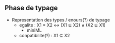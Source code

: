 ## Phase de typage
- Representation des types / enours(?) de typage
  - egalite : X1 = X2 <-> (X1 ⊆ X2) ∧ (X2 ⊆ X1)
    - miniML 
  - conpatibilite(?) :  X1 ⊆ X2